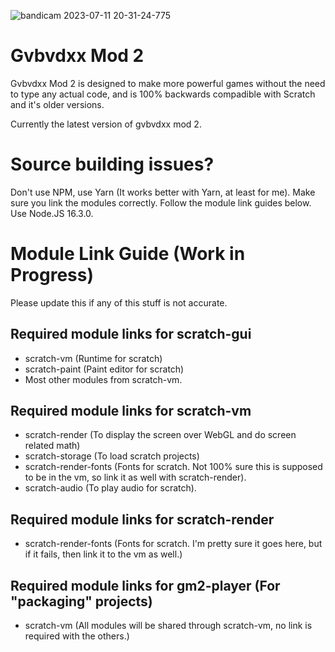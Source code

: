![bandicam 2023-07-11 20-31-24-775](https://github.com/gvbvdxx-test/GvbvdxxMod2/assets/123641869/a99ee0fc-04b5-4d20-bfaa-b6ab0f418192)
# Gvbvdxx Mod 2

Gvbvdxx Mod 2 is designed to make more powerful games without the need to type any actual code, and is 100% backwards compadible with Scratch and it's older versions.

Currently the latest version of gvbvdxx mod 2.

# Source building issues?

Don't use NPM, use Yarn (It works better with Yarn, at least for me).
Make sure you link the modules correctly. Follow the module link guides below.
Use Node.JS 16.3.0.

# Module Link Guide (Work in Progress)
Please update this if any of this stuff is not accurate.
## Required module links for scratch-gui

* scratch-vm (Runtime for scratch)
* scratch-paint (Paint editor for scratch)
* Most other modules from scratch-vm.

## Required module links for scratch-vm

* scratch-render (To display the screen over WebGL and do screen related math)
* scratch-storage (To load scratch projects)
* scratch-render-fonts (Fonts for scratch. Not 100% sure this is supposed to be in the vm, so link it as well with scratch-render).
* scratch-audio (To play audio for scratch).

## Required module links for scratch-render

* scratch-render-fonts (Fonts for scratch. I'm pretty sure it goes here, but if it fails, then link it to the vm as well.)

## Required module links for gm2-player (For "packaging" projects)

* scratch-vm (All modules will be shared through scratch-vm, no link is required with the others.)
